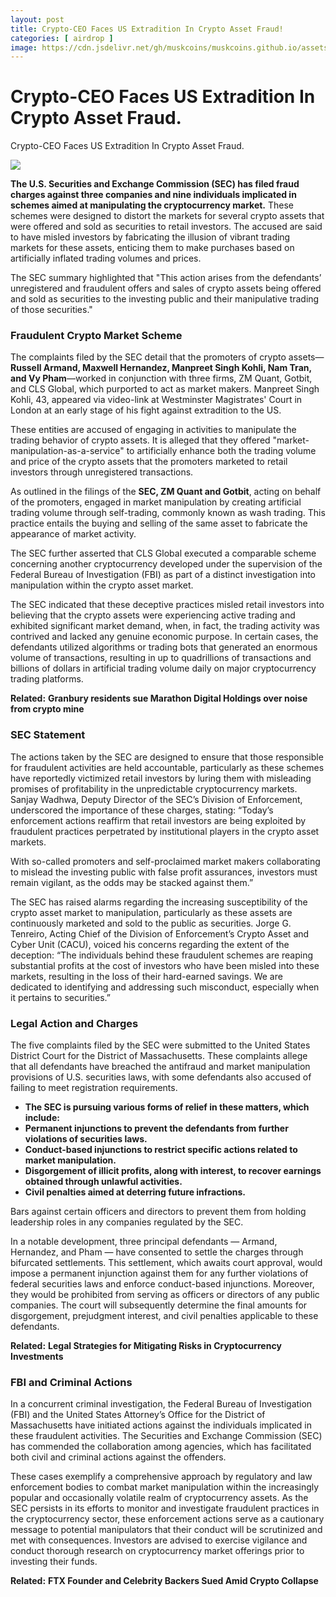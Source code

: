 ```yaml
---
layout: post
title: Crypto-CEO Faces US Extradition In Crypto Asset Fraud!
categories: [ airdrop ]
image: https://cdn.jsdelivr.net/gh/muskcoins/muskcoins.github.io/assets/images/telegram-game-logo.png
---
```

# Crypto-CEO Faces US Extradition In Crypto Asset Fraud.
Crypto-CEO Faces US Extradition In Crypto Asset Fraud.

![](https://www.lawyer-monthly.com/wp-content/uploads/2024/10/shutterstock_1998114851-scaled-e1728940273369-1024x430.jpg)

**The U.S. Securities and Exchange Commission (SEC) has filed fraud charges against three companies and nine individuals implicated in schemes aimed at manipulating the cryptocurrency market.** These schemes were designed to distort the markets for several crypto assets that were offered and sold as securities to retail investors. The accused are said to have misled investors by fabricating the illusion of vibrant trading markets for these assets, enticing them to make purchases based on artificially inflated trading volumes and prices.

The SEC summary highlighted that "This action arises from the defendants’ unregistered and fraudulent offers and sales of crypto assets being offered and sold as securities to the investing public and their manipulative trading of those securities."

### Fraudulent Crypto Market Scheme

The complaints filed by the SEC detail that the promoters of crypto assets—**Russell Armand, Maxwell Hernandez, Manpreet Singh Kohli, Nam Tran, and Vy Pham**—worked in conjunction with three firms, ZM Quant, Gotbit, and CLS Global, which purported to act as market makers. Manpreet Singh Kohli, 43, appeared via video-link at Westminster Magistrates' Court in London at an early stage of his fight against extradition to the US.

These entities are accused of engaging in activities to manipulate the trading behavior of crypto assets. It is alleged that they offered "market-manipulation-as-a-service" to artificially enhance both the trading volume and price of the crypto assets that the promoters marketed to retail investors through unregistered transactions.

As outlined in the filings of the **SEC, ZM Quant and Gotbit**, acting on behalf of the promoters, engaged in market manipulation by creating artificial trading volume through self-trading, commonly known as wash trading. This practice entails the buying and selling of the same asset to fabricate the appearance of market activity.

The SEC further asserted that CLS Global executed a comparable scheme concerning another cryptocurrency developed under the supervision of the Federal Bureau of Investigation (FBI) as part of a distinct investigation into manipulation within the crypto asset market.

The SEC indicated that these deceptive practices misled retail investors into believing that the crypto assets were experiencing active trading and exhibited significant market demand, when, in fact, the trading activity was contrived and lacked any genuine economic purpose. In certain cases, the defendants utilized algorithms or trading bots that generated an enormous volume of transactions, resulting in up to quadrillions of transactions and billions of dollars in artificial trading volume daily on major cryptocurrency trading platforms.

**Related:** **Granbury residents sue Marathon Digital Holdings over noise from crypto mine**

### SEC Statement

The actions taken by the SEC are designed to ensure that those responsible for fraudulent activities are held accountable, particularly as these schemes have reportedly victimized retail investors by luring them with misleading promises of profitability in the unpredictable cryptocurrency markets. Sanjay Wadhwa, Deputy Director of the SEC’s Division of Enforcement, underscored the importance of these charges, stating: “Today’s enforcement actions reaffirm that retail investors are being exploited by fraudulent practices perpetrated by institutional players in the crypto asset markets.

With so-called promoters and self-proclaimed market makers collaborating to mislead the investing public with false profit assurances, investors must remain vigilant, as the odds may be stacked against them.”

The SEC has raised alarms regarding the increasing susceptibility of the crypto asset market to manipulation, particularly as these assets are continuously marketed and sold to the public as securities. Jorge G. Tenreiro, Acting Chief of the Division of Enforcement’s Crypto Asset and Cyber Unit (CACU), voiced his concerns regarding the extent of the deception: “The individuals behind these fraudulent schemes are reaping substantial profits at the cost of investors who have been misled into these markets, resulting in the loss of their hard-earned savings. We are dedicated to identifying and addressing such misconduct, especially when it pertains to securities.”

### Legal Action and Charges

The five complaints filed by the SEC were submitted to the United States District Court for the District of Massachusetts. These complaints allege that all defendants have breached the antifraud and market manipulation provisions of U.S. securities laws, with some defendants also accused of failing to meet registration requirements.

*   **The SEC is pursuing various forms of relief in these matters, which include:**
*   **Permanent injunctions to prevent the defendants from further violations of securities laws.**
*   **Conduct-based injunctions to restrict specific actions related to market manipulation.**
*   **Disgorgement of illicit profits, along with interest, to recover earnings obtained through unlawful activities.**
*   **Civil penalties aimed at deterring future infractions.**

Bars against certain officers and directors to prevent them from holding leadership roles in any companies regulated by the SEC.

In a notable development, three principal defendants — Armand, Hernandez, and Pham — have consented to settle the charges through bifurcated settlements. This settlement, which awaits court approval, would impose a permanent injunction against them for any further violations of federal securities laws and enforce conduct-based injunctions. Moreover, they would be prohibited from serving as officers or directors of any public companies. The court will subsequently determine the final amounts for disgorgement, prejudgment interest, and civil penalties applicable to these defendants.

**Related:** **Legal Strategies for Mitigating Risks in Cryptocurrency Investments**

### FBI and Criminal Actions

In a concurrent criminal investigation, the Federal Bureau of Investigation (FBI) and the United States Attorney’s Office for the District of Massachusetts have initiated actions against the individuals implicated in these fraudulent activities. The Securities and Exchange Commission (SEC) has commended the collaboration among agencies, which has facilitated both civil and criminal actions against the offenders.

These cases exemplify a comprehensive approach by regulatory and law enforcement bodies to combat market manipulation within the increasingly popular and occasionally volatile realm of cryptocurrency assets. As the SEC persists in its efforts to monitor and investigate fraudulent practices in the cryptocurrency sector, these enforcement actions serve as a cautionary message to potential manipulators that their conduct will be scrutinized and met with consequences. Investors are advised to exercise vigilance and conduct thorough research on cryptocurrency market offerings prior to investing their funds.

**Related:** **FTX Founder and Celebrity Backers Sued Amid Crypto Collapse**